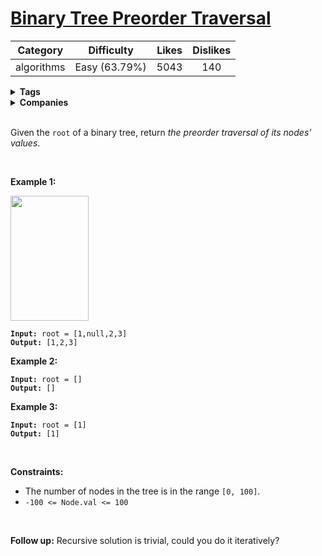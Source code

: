 # [Binary Tree Preorder Traversal](https://leetcode.com/problems/binary-tree-preorder-traversal/description/)

| Category | Difficulty | Likes | Dislikes |
| :------: | :--------: | :---: | :------: |
| algorithms | Easy (63.79%) | 5043 | 140 |

<details>
  <summary><strong>Tags</strong></summary>

  [stack](https://leetcode.com/tag/stack) | [tree](https://leetcode.com/tag/tree)

</details>

<details>
  <summary><strong>Companies</strong></summary>

  

</details>
<br />
<p>Given the <code>root</code> of a binary tree, return <em>the preorder traversal of its nodes' values</em>.</p>

<p>&nbsp;</p>
<p><strong>Example 1:</strong></p>
<img alt="" src="https://assets.leetcode.com/uploads/2020/09/15/inorder_1.jpg" style="width: 125px; height: 200px;" />
<pre><code><strong>Input:</strong> root = [1,null,2,3]
<strong>Output:</strong> [1,2,3]</code></pre>

<p><strong>Example 2:</strong></p>

<pre><code><strong>Input:</strong> root = []
<strong>Output:</strong> []</code></pre>

<p><strong>Example 3:</strong></p>

<pre><code><strong>Input:</strong> root = [1]
<strong>Output:</strong> [1]</code></pre>

<p>&nbsp;</p>
<p><strong>Constraints:</strong></p>

<ul>
  <li>The number of nodes in the tree is in the range <code>[0, 100]</code>.</li>
  <li><code>-100 &lt;= Node.val &lt;= 100</code></li>
</ul>

<p>&nbsp;</p>
<p><strong>Follow up:</strong> Recursive solution is trivial, could you do it iteratively?</p>

